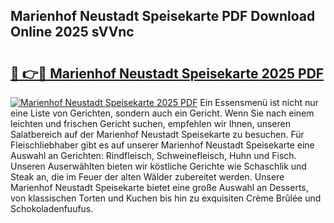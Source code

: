 ## Marienhof Neustadt Speisekarte PDF Download Online 2025 sVVnc

# <h2><a href="http://gca2g2.nevu.top/?p=Marienhof+Neustadt+Speisekarte">🔗 👉🔴 Marienhof Neustadt Speisekarte 2025 PDF</a></h2>

[![Marienhof Neustadt Speisekarte 2025 PDF](https://i.imgur.com/dBaPXMq.png)](http://gca2g2.nevu.top/?p=Marienhof+Neustadt+Speisekarte)
Ein Essensmenü ist nicht nur eine Liste von Gerichten, sondern auch ein Gericht. Wenn Sie nach einem leichten und frischen Gericht suchen, empfehlen wir Ihnen, unseren Salatbereich auf der Marienhof Neustadt Speisekarte zu besuchen. Für Fleischliebhaber gibt es auf unserer Marienhof Neustadt Speisekarte eine Auswahl an Gerichten: Rindfleisch, Schweinefleisch, Huhn und Fisch. Unseren Auserwählten bieten wir köstliche Gerichte wie Schaschlik und Steak an, die im Feuer der alten Wälder zubereitet werden. Unsere Marienhof Neustadt Speisekarte bietet eine große Auswahl an Desserts, von klassischen Torten und Kuchen bis hin zu exquisiten Crème Brûlée und Schokoladenfuufus.
